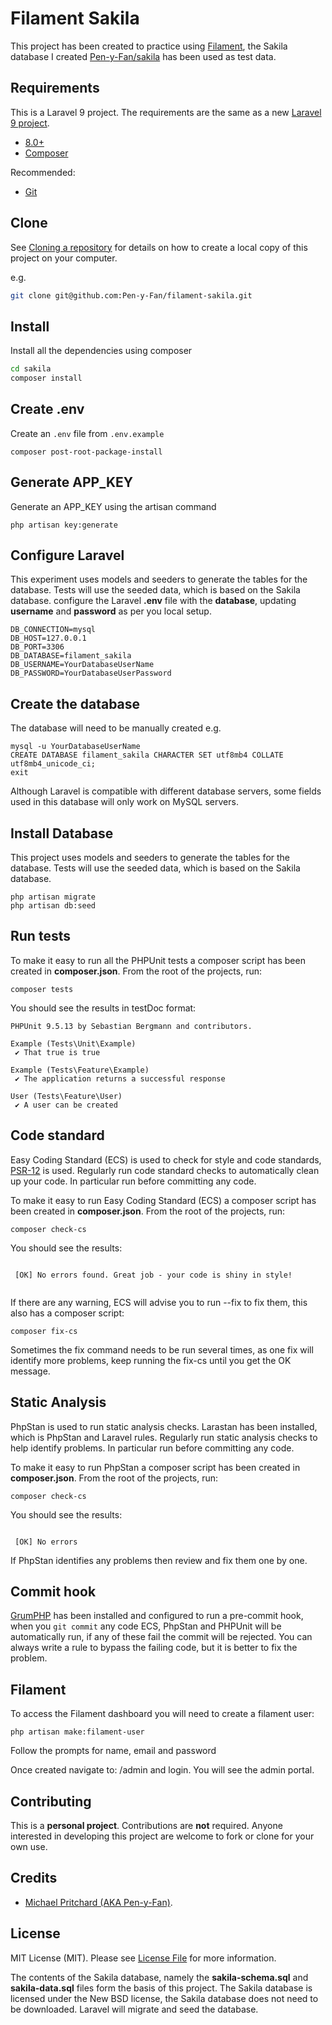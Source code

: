# Filament Sakila

This project has been created to practice using [Filament](https://filamentphp.com/docs/2.x/tables/installation), the
Sakila database I created [Pen-y-Fan/sakila](https://github.com/Pen-y-Fan/sakila) has been used as test data.

## Requirements

This is a Laravel 9 project. The requirements are the same as a
new [Laravel 9 project](https://laravel.com/docs/9.x/installation).

- [8.0+](https://www.php.net/downloads.php)
- [Composer](https://getcomposer.org)

Recommended:

- [Git](https://git-scm.com/downloads)

## Clone

See [Cloning a repository](https://help.github.com/en/articles/cloning-a-repository) for details on how to create a
local copy of this project on your computer.

e.g.

```sh
git clone git@github.com:Pen-y-Fan/filament-sakila.git
```

## Install

Install all the dependencies using composer

```sh
cd sakila
composer install
```

## Create .env

Create an `.env` file from `.env.example`

```shell script
composer post-root-package-install
```

## Generate APP_KEY

Generate an APP_KEY using the artisan command

```shell script
php artisan key:generate
```

## Configure Laravel

This experiment uses models and seeders to generate the tables for the database. Tests will use the seeded data, which
is based on the Sakila database. configure the Laravel **.env** file with the **database**, updating **username** and
**password** as per you local setup.

```text
DB_CONNECTION=mysql
DB_HOST=127.0.0.1
DB_PORT=3306
DB_DATABASE=filament_sakila
DB_USERNAME=YourDatabaseUserName
DB_PASSWORD=YourDatabaseUserPassword
```

## Create the database

The database will need to be manually created e.g.

```shell
mysql -u YourDatabaseUserName
CREATE DATABASE filament_sakila CHARACTER SET utf8mb4 COLLATE utf8mb4_unicode_ci;
exit
```

Although Laravel is compatible with different database servers, some fields used in this database will only work on
MySQL servers.

## Install Database

This project uses models and seeders to generate the tables for the database. Tests will use the seeded data, which is
based on the Sakila database.

```shell
php artisan migrate
php artisan db:seed
```

## Run tests

To make it easy to run all the PHPUnit tests a composer script has been created in **composer.json**. From the root of
the projects, run:

```shell script
composer tests
```

You should see the results in testDoc format:

```text
PHPUnit 9.5.13 by Sebastian Bergmann and contributors.

Example (Tests\Unit\Example)
 ✔ That true is true

Example (Tests\Feature\Example)
 ✔ The application returns a successful response

User (Tests\Feature\User)
 ✔ A user can be created
```

## Code standard

Easy Coding Standard (ECS) is used to check for style and code standards, [PSR-12](https://www.php-fig.org/psr/psr-12/) 
is used. Regularly run code standard checks to automatically clean up your code. In particular run before committing any 
code.

To make it easy to run Easy Coding Standard (ECS) a composer script has been created in **composer.json**. From the 
root of the projects, run:

```shell script
composer check-cs
```

You should see the results:

```text
                                                                                                                        
 [OK] No errors found. Great job - your code is shiny in style!                                                         
                                                                                                                        
```

If there are any warning, ECS will advise you to run --fix to fix them, this also has a composer script:

```shell
composer fix-cs
```

Sometimes the fix command needs to be run several times, as one fix will identify more problems, keep running the fix-cs 
until you get the OK message.

## Static Analysis

PhpStan is used to run static analysis checks. Larastan has been installed, which is PhpStan and Laravel rules. 
Regularly run static analysis checks to help identify problems. In particular run before committing any code.

To make it easy to run PhpStan a composer script has been created in **composer.json**. From the
root of the projects, run:

```shell script
composer check-cs
```

You should see the results:

```text
                                                                                                                        
 [OK] No errors                                                                                                         

```

If PhpStan identifies any problems then review and fix them one by one.

## Commit hook

[GrumPHP](https://github.com/phpro/grumphp) has been installed and configured to run a pre-commit hook, when you 
`git commit` any code ECS, PhpStan and PHPUnit will be automatically run, if any of these fail the commit will be 
rejected. You can always write a rule to bypass the failing code, but it is better to fix the problem.

## Filament

To access the Filament dashboard you will need to create a filament user:

```shell
php artisan make:filament-user
```

Follow the prompts for name, email and password

Once created navigate to: /admin and login. You will see the admin portal.

## Contributing

This is a **personal project**. Contributions are **not** required. Anyone interested in developing this project are
welcome to fork or clone for your own use.

## Credits

- [Michael Pritchard \(AKA Pen-y-Fan\)](https://github.com/pen-y-fan).

## License

MIT License (MIT). Please see [License File](LICENSE.md) for more information.

The contents of the Sakila database, namely the **sakila-schema.sql** and **sakila-data.sql** files form the basis of
this project. The Sakila database is licensed under the New BSD license, the Sakila database does not need to be
downloaded. Laravel will migrate and seed the database.


